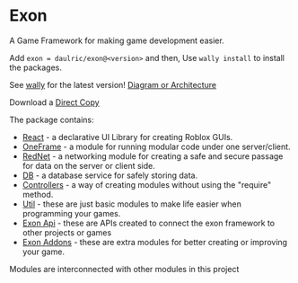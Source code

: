 # Exon

A Game Framework for making game development easier.

Add `exon = daulric/exon@<version>` and then,
Use `wally install` to install the packages.

See [wally](https://wally.run/package/daulric/exon) for the latest version!
[Diagram or Architecture](https://docs.google.com/presentation/d/1sfQDSs2ga9E9zgXeKqocMjErYHgu4VrXU_85nnyz814/edit?usp=sharing)

Download a [Direct Copy](./Exon.rbxm)

The package contains:
- [React](react/) - a declarative UI Library for creating Roblox GUIs.
- [OneFrame](oneframe/) - a module for running modular code under one server/client.
- [RedNet](rednet/) - a networking module for creating a safe and secure passage for data on the server or client side.
- [DB](db/) - a database service for safely storing data.
- [Controllers](controllers/) - a way of creating modules without using the "require" method.
- [Util](util/) - these are just basic modules to make life easier when programming your games.
- [Exon Api](api/) - these are APIs created to connect the exon framework to other projects or games
- [Exon Addons](addons/) - these are extra modules for better creating or improving your game.

Modules are interconnected with other modules in this project

